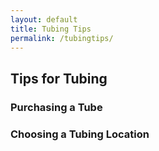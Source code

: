 ```yaml
---
layout: default
title: Tubing Tips
permalink: /tubingtips/
---
```


## **Tips for Tubing**
### **Purchasing a Tube**
### **Choosing a Tubing Location**
